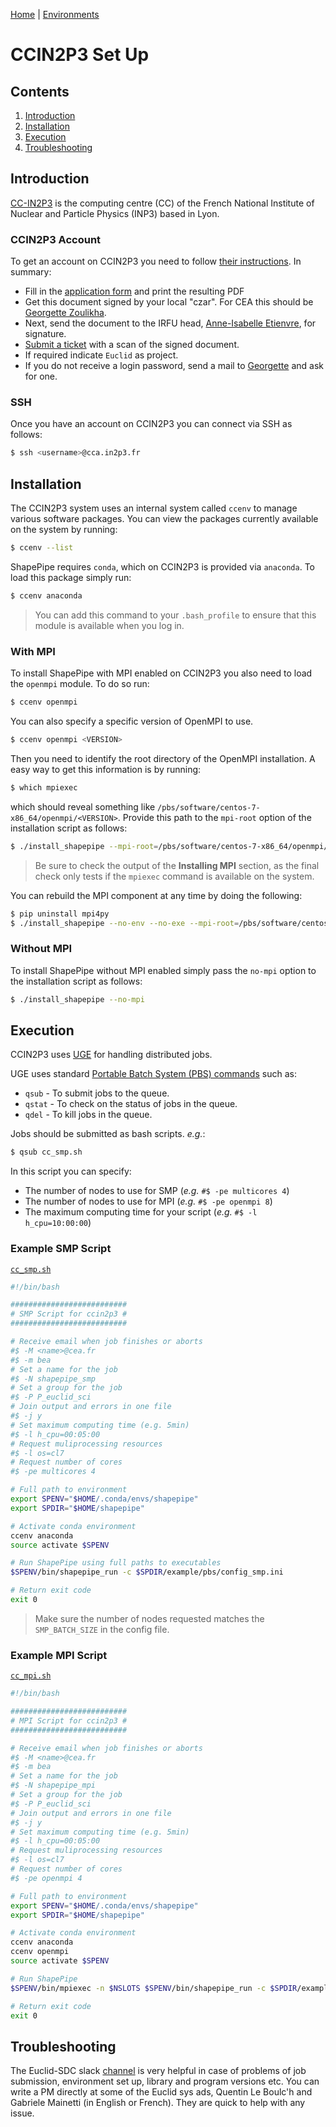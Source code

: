 [Home](./shapepipe.md) | [Environments](./environment.md)

# CCIN2P3 Set Up

## Contents

1. [Introduction](#Introduction)
1. [Installation](#Installation)
1. [Execution](#Execution)
1. [Troubleshooting](#Troubleshooting)

## Introduction

[CC-IN2P3](https://doc.cc.in2p3.fr/en-index.html) is the computing centre (CC) of the French National Institute of Nuclear and Particle Physics (INP3) based in Lyon.


### CCIN2P3 Account

To get an account on CCIN2P3 you need to follow [their instructions](https://doc.cc.in2p3.fr/en/Getting-started/access.html). In summary:
- Fill in the [application form](http://cctools.in2p3.fr/cclogon/) and print the resulting PDF
- Get this document signed by your local "czar". For CEA this should be [Georgette Zoulikha](mailto:zou.georgette@cea.fr).
- Next, send the document to the IRFU head, [Anne-Isabelle Etienvre](anne-isabelle.etienvre@cea.fr), for signature.
- [Submit a ticket](https://cc-usersupport.in2p3.fr/otrs/customer.pl) with a scan of the signed document.
- If required indicate `Euclid` as project.
- If you do not receive a login password, send a mail to [Georgette](mailto:zou.georgette@cea.fr) and ask for one.

### SSH

Once you have an account on CCIN2P3 you can connect via SSH as follows:

```bash
$ ssh <username>@cca.in2p3.fr
```

## Installation

The CCIN2P3 system uses an internal system called `ccenv` to manage various software packages. You can view the packages currently available on the system by running:

```bash
$ ccenv --list
```

ShapePipe requires `conda`, which on CCIN2P3 is provided via `anaconda`. To load this package simply run:

```bash
$ ccenv anaconda
```

> You can add this command to your `.bash_profile` to ensure that this module is available when you log in.

### With MPI

To install ShapePipe with MPI enabled on CCIN2P3 you also need to load the `openmpi` module. To do so run:

```bash
$ ccenv openmpi
```

You can also specify a specific version of OpenMPI to use.

```bash
$ ccenv openmpi <VERSION>
```

Then you need to identify the root directory of the OpenMPI installation. A easy way to get this information is by running:

```bash
$ which mpiexec
```

which should reveal something like `/pbs/software/centos-7-x86_64/openmpi/<VERSION>`. Provide this path to the `mpi-root` option of the installation script as follows:

```bash
$ ./install_shapepipe --mpi-root=/pbs/software/centos-7-x86_64/openmpi/<VERSION>
```

> Be sure to check the output of the **Installing MPI** section, as the final check only tests if the `mpiexec` command is available on the system.

You can rebuild the MPI component at any time by doing the following:

```bash
$ pip uninstall mpi4py
$ ./install_shapepipe --no-env --no-exe --mpi-root=/pbs/software/centos-7-x86_64/openmpi/<VERSION>
```

### Without MPI

To install ShapePipe without MPI enabled simply pass the `no-mpi` option to the installation script as follows:

```bash
$ ./install_shapepipe --no-mpi
```

## Execution

CCIN2P3 uses [UGE](https://en.wikipedia.org/wiki/Univa_Grid_Engine) for handling distributed jobs.

UGE uses standard [Portable Batch System (PBS) commands](https://www.cqu.edu.au/eresearch/high-performance-computing/hpc-user-guides-and-faqs/pbs-commands) such as:

- `qsub` - To submit jobs to the queue.
- `qstat` - To check on the status of jobs in the queue.
- `qdel` - To kill jobs in the queue.

Jobs should be submitted as bash scripts. *e.g.*:

```bash
$ qsub cc_smp.sh
```

In this script you can specify:

- The number of nodes to use for SMP (*e.g.* `#$ -pe multicores 4`)
- The number of nodes to use for MPI (*e.g.* `#$ -pe openmpi 8`)
- The maximum computing time for your script (*e.g.* `#$ -l h_cpu=10:00:00`)

### Example SMP Script

[`cc_smp.sh`](../../example/pbs/cc_smp.sh)

```bash
#!/bin/bash

##########################
# SMP Script for ccin2p3 #
##########################

# Receive email when job finishes or aborts
#$ -M <name>@cea.fr
#$ -m bea
# Set a name for the job
#$ -N shapepipe_smp
# Set a group for the job
#$ -P P_euclid_sci
# Join output and errors in one file
#$ -j y
# Set maximum computing time (e.g. 5min)
#$ -l h_cpu=00:05:00
# Request muliprocessing resources
#$ -l os=cl7
# Request number of cores
#$ -pe multicores 4

# Full path to environment
export SPENV="$HOME/.conda/envs/shapepipe"
export SPDIR="$HOME/shapepipe"

# Activate conda environment
ccenv anaconda
source activate $SPENV

# Run ShapePipe using full paths to executables
$SPENV/bin/shapepipe_run -c $SPDIR/example/pbs/config_smp.ini

# Return exit code
exit 0
```

> Make sure the number of nodes requested matches the `SMP_BATCH_SIZE` in the config file.

### Example MPI Script

[`cc_mpi.sh`](../../example/pbs/cc_mpi.sh)

```bash
#!/bin/bash

##########################
# MPI Script for ccin2p3 #
##########################

# Receive email when job finishes or aborts
#$ -M <name>@cea.fr
#$ -m bea
# Set a name for the job
#$ -N shapepipe_mpi
# Set a group for the job
#$ -P P_euclid_sci
# Join output and errors in one file
#$ -j y
# Set maximum computing time (e.g. 5min)
#$ -l h_cpu=00:05:00
# Request muliprocessing resources
#$ -l os=cl7
# Request number of cores
#$ -pe openmpi 4

# Full path to environment
export SPENV="$HOME/.conda/envs/shapepipe"
export SPDIR="$HOME/shapepipe"

# Activate conda environment
ccenv anaconda
ccenv openmpi
source activate $SPENV

# Run ShapePipe
$SPENV/bin/mpiexec -n $NSLOTS $SPENV/bin/shapepipe_run -c $SPDIR/example/pbs/config_mpi.ini

# Return exit code
exit 0
```

## Troubleshooting

The Euclid-SDC slack [channel](#euclid-sdc-france.slack.com) is very helpful in case of problems of job submission, environment set up, library and program versions etc. You can write a PM directly at some of the Euclid sys ads, Quentin Le Boulc'h and Gabriele Mainetti (in English or French). They are quick to help with any issue.

